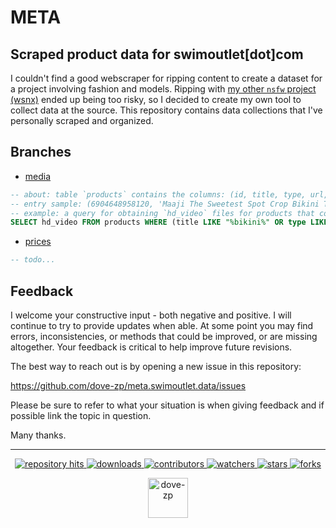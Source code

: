 # META
## Scraped product data for swimoutlet[dot]com

I couldn't find a good webscraper for ripping content to create a dataset for a project involving fashion and models. Ripping with [my other `nsfw` project (wsnx)](https://github.com/dove-zp/package.wsnx) ended up being too risky, so I decided to create my own tool to collect data at the source. This repository contains data collections that I've personally scraped and organized. 

## Branches


* [media](https://github.com/dove-zp/meta.swimoutlet.data/tree/media)
```sql
-- about: table `products` contains the columns: (id, title, type, url, meta, thumbnail, hd_images, sd_images, ld_images, hd_video, sd_video)
-- entry sample: (6904648958120, 'Maaji The Sweetest Spot Crop Bikini Top', 'Bikinis', 'https://www.swimoutlet.com/products/maaji-the-sweetest-spot-crop-bikini-top-8138372', 'https://www.swimoutlet.com/products/maaji-the-sweetest-spot-crop-bikini-top-8138372.js;https://www.swimoutlet.com/products/maaji-the-sweetest-spot-crop-bikini-top-8138372.json;', 'https://cdn.shopify.com/s/files/1/0248/3024/6994/products/6904648958120-2t.jpg?v=1633447544', '//cdn.shopify.com/s/files/1/0248/3024/6994/products/6904648958120-2t.jpg?v=1633447544;//cdn.shopify.com/s/files/1/0248/3024/6994/products/6904649220264-multi-1a.jpg?v=1633447547;//cdn.shopify.com/s/files/1/0248/3024/6994/products/6904649220264-multi-2a.jpg?v=1633447550;//cdn.shopify.com/s/files/1/0248/3024/6994/products/6904649220264-multi-3a.jpg?v=1633447553;//cdn.shopify.com/s/files/1/0248/3024/6994/products/6904649220264-multi-4a.jpg?v=1633447555;//cdn.shopify.com/s/files/1/0248/3024/6994/products/6904649220264-multi-5a.jpg?v=1633447558;//cdn.shopify.com/s/files/1/0248/3024/6994/products/6904649220264-multi-6a.jpg?v=1633447561;//cdn.shopify.com/s/files/1/0248/3024/6994/products/6904649220264-multi.jpg?v=1633447565;', '//cdn.shopify.com/s/files/1/0248/3024/6994/products/6904648958120-2t_473x.jpg?v=1633447544;//cdn.shopify.com/s/files/1/0248/3024/6994/products/6904649220264-multi-1a_473x.jpg?v=1633447547;//cdn.shopify.com/s/files/1/0248/3024/6994/products/6904649220264-multi-2a_473x.jpg?v=1633447550;//cdn.shopify.com/s/files/1/0248/3024/6994/products/6904649220264-multi-3a_473x.jpg?v=1633447553;//cdn.shopify.com/s/files/1/0248/3024/6994/products/6904649220264-multi-4a_473x.jpg?v=1633447555;//cdn.shopify.com/s/files/1/0248/3024/6994/products/6904649220264-multi-5a_473x.jpg?v=1633447558;//cdn.shopify.com/s/files/1/0248/3024/6994/products/6904649220264-multi-6a_473x.jpg?v=1633447561;//cdn.shopify.com/s/files/1/0248/3024/6994/products/6904649220264-multi_473x.jpg?v=1633447565;', '//cdn.shopify.com/s/files/1/0248/3024/6994/products/6904648958120-2t_160x.jpg?v=1633447544;//cdn.shopify.com/s/files/1/0248/3024/6994/products/6904649220264-multi-1a_160x.jpg?v=1633447547;//cdn.shopify.com/s/files/1/0248/3024/6994/products/6904649220264-multi-2a_160x.jpg?v=1633447550;//cdn.shopify.com/s/files/1/0248/3024/6994/products/6904649220264-multi-3a_160x.jpg?v=1633447553;//cdn.shopify.com/s/files/1/0248/3024/6994/products/6904649220264-multi-4a_160x.jpg?v=1633447555;//cdn.shopify.com/s/files/1/0248/3024/6994/products/6904649220264-multi-5a_160x.jpg?v=1633447558;//cdn.shopify.com/s/files/1/0248/3024/6994/products/6904649220264-multi-6a_160x.jpg?v=1633447561;//cdn.shopify.com/s/files/1/0248/3024/6994/products/6904649220264-multi_160x.jpg?v=1633447565;', 'https://cdn.shopify.com/videos/c/vp/c52dc7c9a2aa4e3db98f63c0960df812/c52dc7c9a2aa4e3db98f63c0960df812.HD-720p-4.5Mbps.mp4', 'https://cdn.shopify.com/videos/c/vp/c52dc7c9a2aa4e3db98f63c0960df812/c52dc7c9a2aa4e3db98f63c0960df812.SD-480p-1.5Mbps.mp4')
-- example: a query for obtaining `hd_video` files for products that contain the case insensitive word `bikini` 
SELECT hd_video FROM products WHERE (title LIKE "%bikini%" OR type LIKE "%bikini%") AND (hd_video IS NOT NULL AND hd_video != "")
```
* [prices](https://github.com/dove-zp/meta.swimoutlet.data/tree/prices)
```sql
-- todo...
```

<!--  -->

## Feedback

I welcome your constructive input - both negative and positive. I will continue to try to provide updates when able. At some point you may find errors, inconsistencies, or methods that could be improved, or are missing altogether. Your feedback is critical to help improve future revisions.

The best way to reach out is by opening a new issue in this repository:

https://github.com/dove-zp/meta.swimoutlet.data/issues

Please be sure to refer to what your situation is when giving feedback and if possible link the topic in question.

Many thanks.

<hr/>

<p align="center">
  <p align="center">
    <a href="https://hits.seeyoufarm.com/api/count/graph/dailyhits.svg?url=https://github.com/dove-zp/meta.swimoutlet.data">
      <img src="https://hits.seeyoufarm.com/api/count/incr/badge.svg?url=https%3A%2F%2Fgithub.com%2Fdove-zp%2Fmeta.swimoutlet.data&count_bg=%2379C83D&title_bg=%23555555&icon=&icon_color=%23E7E7E7&title=hits&edge_flat=true" alt="repository hits">
    </a>
    <a href="https://github.com/dove-zp/meta.swimoutlet.data/releases">
      <img src="https://img.shields.io/github/downloads/dove-zp/meta.swimoutlet.data/total?style=flat-square" alt="downloads"/>
    </a>
    <a href="https://github.com/dove-zp/meta.swimoutlet.data/graphs/contributors">
      <img src="https://img.shields.io/github/contributors/dove-zp/meta.swimoutlet.data?style=flat-square" alt="contributors"/>
    </a>
    <a href="https://github.com/dove-zp/meta.swimoutlet.data/watchers">
      <img src="https://img.shields.io/github/watchers/dove-zp/meta.swimoutlet.data?style=flat-square" alt="watchers"/>
    </a>
    <a href="https://github.com/dove-zp/meta.swimoutlet.data/stargazers">
      <img src="https://img.shields.io/github/stars/dove-zp/meta.swimoutlet.data?style=flat-square" alt="stars"/>
    </a>
    <a href="https://github.com/dove-zp/meta.swimoutlet.data/network/members">
      <img src="https://img.shields.io/github/forks/dove-zp/meta.swimoutlet.data?style=flat-square" alt="forks"/>
    </a>
  </p>
</p>

<p align="center">
  <a href="https://github.com/dove-zp">
    <img width="64" heigth="64" src="https://avatars.githubusercontent.com/u/89095890" alt="dove-zp"/>
  </a>  
</p>
